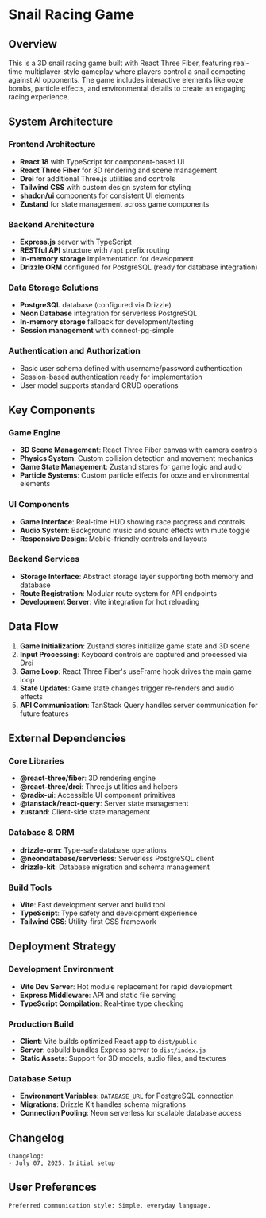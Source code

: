 # Snail Racing Game

## Overview

This is a 3D snail racing game built with React Three Fiber, featuring real-time multiplayer-style gameplay where players control a snail competing against AI opponents. The game includes interactive elements like ooze bombs, particle effects, and environmental details to create an engaging racing experience.

## System Architecture

### Frontend Architecture
- **React 18** with TypeScript for component-based UI
- **React Three Fiber** for 3D rendering and scene management
- **Drei** for additional Three.js utilities and controls
- **Tailwind CSS** with custom design system for styling
- **shadcn/ui** components for consistent UI elements
- **Zustand** for state management across game components

### Backend Architecture
- **Express.js** server with TypeScript
- **RESTful API** structure with `/api` prefix routing
- **In-memory storage** implementation for development
- **Drizzle ORM** configured for PostgreSQL (ready for database integration)

### Data Storage Solutions
- **PostgreSQL** database (configured via Drizzle)
- **Neon Database** integration for serverless PostgreSQL
- **In-memory storage** fallback for development/testing
- **Session management** with connect-pg-simple

### Authentication and Authorization
- Basic user schema defined with username/password authentication
- Session-based authentication ready for implementation
- User model supports standard CRUD operations

## Key Components

### Game Engine
- **3D Scene Management**: React Three Fiber canvas with camera controls
- **Physics System**: Custom collision detection and movement mechanics
- **Game State Management**: Zustand stores for game logic and audio
- **Particle Systems**: Custom particle effects for ooze and environmental elements

### UI Components
- **Game Interface**: Real-time HUD showing race progress and controls
- **Audio System**: Background music and sound effects with mute toggle
- **Responsive Design**: Mobile-friendly controls and layouts

### Backend Services
- **Storage Interface**: Abstract storage layer supporting both memory and database
- **Route Registration**: Modular route system for API endpoints
- **Development Server**: Vite integration for hot reloading

## Data Flow

1. **Game Initialization**: Zustand stores initialize game state and 3D scene
2. **Input Processing**: Keyboard controls are captured and processed via Drei
3. **Game Loop**: React Three Fiber's useFrame hook drives the main game loop
4. **State Updates**: Game state changes trigger re-renders and audio effects
5. **API Communication**: TanStack Query handles server communication for future features

## External Dependencies

### Core Libraries
- **@react-three/fiber**: 3D rendering engine
- **@react-three/drei**: Three.js utilities and helpers
- **@radix-ui**: Accessible UI component primitives
- **@tanstack/react-query**: Server state management
- **zustand**: Client-side state management

### Database & ORM
- **drizzle-orm**: Type-safe database operations
- **@neondatabase/serverless**: Serverless PostgreSQL client
- **drizzle-kit**: Database migration and schema management

### Build Tools
- **Vite**: Fast development server and build tool
- **TypeScript**: Type safety and development experience
- **Tailwind CSS**: Utility-first CSS framework

## Deployment Strategy

### Development Environment
- **Vite Dev Server**: Hot module replacement for rapid development
- **Express Middleware**: API and static file serving
- **TypeScript Compilation**: Real-time type checking

### Production Build
- **Client**: Vite builds optimized React app to `dist/public`
- **Server**: esbuild bundles Express server to `dist/index.js`
- **Static Assets**: Support for 3D models, audio files, and textures

### Database Setup
- **Environment Variables**: `DATABASE_URL` for PostgreSQL connection
- **Migrations**: Drizzle Kit handles schema migrations
- **Connection Pooling**: Neon serverless for scalable database access

## Changelog

```
Changelog:
- July 07, 2025. Initial setup
```

## User Preferences

```
Preferred communication style: Simple, everyday language.
```